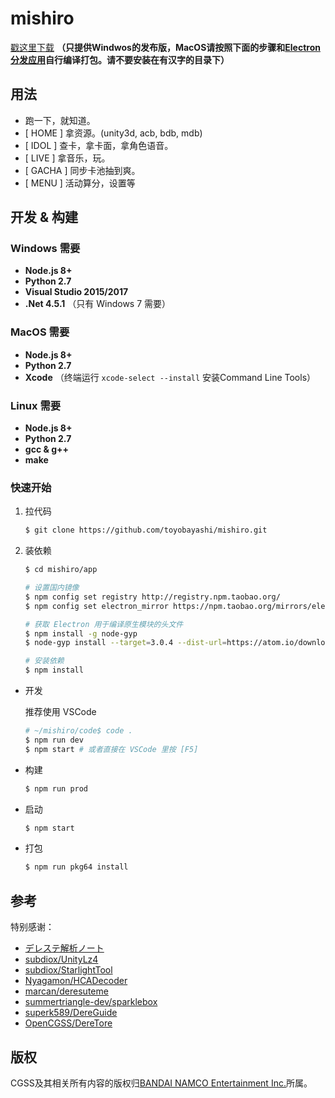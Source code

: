 # mishiro
[戳这里下载](https://github.com/toyobayashi/mishiro/releases) __（只提供Windwos的发布版，MacOS请按照下面的步骤和[Electron分发应用](http://electronjs.org/docs/tutorial/application-distribution)自行编译打包。请不要安装在有汉字的目录下）__  

## 用法

* 跑一下，就知道。
* [ HOME ] 拿资源。(unity3d, acb, bdb, mdb)
* [ IDOL ] 查卡，拿卡面，拿角色语音。
* [ LIVE ] 拿音乐，玩。
* [ GACHA ] 同步卡池抽到爽。
* [ MENU ] 活动算分，设置等

## 开发 & 构建

### Windows 需要

* __Node.js 8+__
* __Python 2.7__
* __Visual Studio 2015/2017__
* __.Net 4.5.1__ （只有 Windows 7 需要）

### MacOS 需要  

* __Node.js 8+__
* __Python 2.7__
* __Xcode__ （终端运行 ```xcode-select --install``` 安装Command Line Tools）

### Linux 需要

* __Node.js 8+__
* __Python 2.7__
* __gcc & g++__
* __make__

### 快速开始

1. 拉代码  

    ``` bash 
    $ git clone https://github.com/toyobayashi/mishiro.git
    ```

2. 装依赖  

    ``` bash
    $ cd mishiro/app

    # 设置国内镜像
    $ npm config set registry http://registry.npm.taobao.org/
    $ npm config set electron_mirror https://npm.taobao.org/mirrors/electron/

    # 获取 Electron 用于编译原生模块的头文件
    $ npm install -g node-gyp
    $ node-gyp install --target=3.0.4 --dist-url=https://atom.io/download/electron

    # 安装依赖
    $ npm install
    ```

* 开发

    推荐使用 VSCode
    
    ``` bash
    # ~/mishiro/code$ code .
    $ npm run dev
    $ npm start # 或者直接在 VSCode 里按 [F5]
    ```

* 构建  

    ``` bash
    $ npm run prod
    ```

* 启动  

    ``` bash
    $ npm start
    ```

* 打包

    ``` bash
    $ npm run pkg64 install
    ```

## 参考
特别感谢：     
* [デレステ解析ノート](https://subdiox.github.io/deresute/)
* [subdiox/UnityLz4](https://github.com/subdiox/UnityLz4)
* [subdiox/StarlightTool](https://github.com/subdiox/StarlightTool)
* [Nyagamon/HCADecoder](https://github.com/Nyagamon/HCADecoder)
* [marcan/deresuteme](https://github.com/marcan/deresuteme)
* [summertriangle-dev/sparklebox](https://github.com/summertriangle-dev/sparklebox)
* [superk589/DereGuide](https://github.com/superk589/DereGuide)
* [OpenCGSS/DereTore](https://github.com/OpenCGSS/DereTore)

## 版权
CGSS及其相关所有内容的版权归[BANDAI NAMCO Entertainment Inc.](https://bandainamcoent.co.jp/)所属。  
